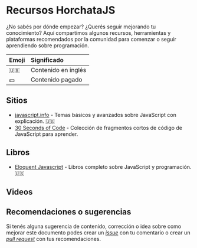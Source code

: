 # Recursos HorchataJS

¿No sabés por dónde empezar? ¿Querés seguir mejorando tu conocimiento? Aquí compartimos algunos recursos, herramientas y plataformas recomendados por la comunidad para comenzar o seguir aprendiendo sobre programación.

| Emoji        | Significado  |
| ------------ |:------------|
| 🇺🇸           | Contenido en inglés |
| 💵           | Contenido pagado |

## Sitios
* [javascript.info](http://javascript.info/) - Temas básicos y avanzados sobre JavaScript con explicación. 🇺🇸
* [30 Seconds of Code](https://30secondsofcode.org/) - Colección de fragmentos cortos de código de JavaScript para aprender.

## Libros
* [Eloquent Javascript](http://eloquentjavascript.net/) - Libros completo sobre JavaScript y programación. 🇺🇸

## Videos

## Recomendaciones o sugerencias
Si tenés alguna sugerencia de contenido, corrección o idea sobre como mejorar este documento podes crear un [_issue_](https://github.com/horchatajs/guias/issues) con tu comentario o crear un [_pull request_](https://github.com/horchatajs/guias/pulls) con tus recomendaciones.



